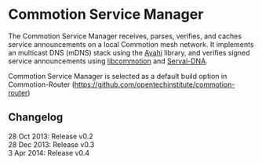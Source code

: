 Commotion Service Manager
=========================

The Commotion Service Manager receives, parses, verifies, and caches service announcements on a local Commotion mesh network. It implements an multicast DNS (mDNS) stack using the [Avahi][] library, and verifies signed service announcements using [libcommotion][] and [Serval-DNA][].

Commotion Service Manager is selected as a default build option in Commotion-Router (https://github.com/opentechinstitute/commotion-router)

Changelog
---------

28 Oct 2013: Release v0.2  
28 Dec 2013: Release v0.3  
3 Apr 2014: Release v0.4

[Avahi]: http://avahi.org/
[libcommotion]: https://github.com/opentechinstitute/commotiond
[Serval-DNA]: https://github.com/servalproject/serval-dna
